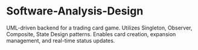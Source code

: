 # Software-Analysis-Design
UML-driven backend for a trading card game. Utilizes Singleton, Observer, Composite, State Design patterns. Enables card creation, expansion management, and real-time status updates.
